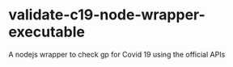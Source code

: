 # validate-c19-node-wrapper-executable
 A nodejs wrapper to check gp for Covid 19 using the official APIs
